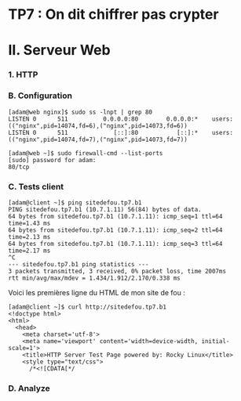 # TP7 : On dit chiffrer pas crypter
# II. Serveur Web
### 1. HTTP
### B. Configuration
```
[adam@web nginx]$ sudo ss -lnpt | grep 80
LISTEN 0      511          0.0.0.0:80        0.0.0.0:*    users:(("nginx",pid=14074,fd=6),("nginx",pid=14073,fd=6))
LISTEN 0      511             [::]:80           [::]:*    users:(("nginx",pid=14074,fd=7),("nginx",pid=14073,fd=7))
```
```
[adam@web ~]$ sudo firewall-cmd --list-ports
[sudo] password for adam:
80/tcp
```
### C. Tests client
```
[adam@client ~]$ ping sitedefou.tp7.b1
PING sitedefou.tp7.b1 (10.7.1.11) 56(84) bytes of data.
64 bytes from sitedefou.tp7.b1 (10.7.1.11): icmp_seq=1 ttl=64 time=1.43 ms
64 bytes from sitedefou.tp7.b1 (10.7.1.11): icmp_seq=2 ttl=64 time=2.13 ms
64 bytes from sitedefou.tp7.b1 (10.7.1.11): icmp_seq=3 ttl=64 time=2.17 ms
^C
--- sitedefou.tp7.b1 ping statistics ---
3 packets transmitted, 3 received, 0% packet loss, time 2007ms
rtt min/avg/max/mdev = 1.434/1.912/2.170/0.338 ms
```

Voici les premières ligne du HTML de mon site de fou :
```
[adam@client ~]$ curl http://sitedefou.tp7.b1
<!doctype html>
<html>
  <head>
    <meta charset='utf-8'>
    <meta name='viewport' content='width=device-width, initial-scale=1'>
    <title>HTTP Server Test Page powered by: Rocky Linux</title>
    <style type="text/css">
      /*<![CDATA[*/
```
### D. Analyze
```
